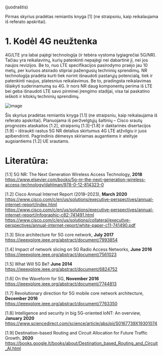 (juodraštis)

Pirmas skyrius pradėtas remiantis knyga [1] (ne straipsniu, kaip reikalaujama iš referato apskritai).

# 1. Kodėl 4G neužtenka

4G/LTE yra labai pajėgi technologija (ir tebėra vystoma lygiagrečiai 5G/NR). Tačiau yra reikalavimų, kurių patenkinti nepajėgi nei dabartinė ji, nei jos naujos revizijos. Be to, nuo LTE specifikacijos pasirodymo praėjo jau 10 metų, per kuriuos atsirado stipriai pažengusių techninių sprendimų.
NR technologija pradėta kurti tiek norint išnaudoti pastarųjų potencialą, tiek ir patenkinti naujus, platesnius reikalavimus. Be to, pradingsta reikalavimas išlaikyti suderinamumą su 4G. Ir nors NR daug komponentų perima iš LTE bei geba išnaudoti LTE savo pirminei įrengimo stadijai, visa tai paskatino ieškoti ir kitokių techninių sprendimų.

![image](https://user-images.githubusercontent.com/74717106/100879529-369dc900-34b4-11eb-93a5-cb49377ed09a.png)  

Šis skyrius pradėtas remiantis knyga [1.1] (ne straipsniu, kaip reikalaujama iš referato apskritai). Planuojama iš peržvelgtųjų šaltinių – Cisco srautų prognozės ataskaitos [1.2], straipsnių [1.3]–[1.8] ir daktarinės disertacijos [1.9] – ištraukti rastus 5G NR detalius skirtumus 4G LTE atžvilgiu ir juos apibendrinti. Pagrindinis dėmesys skiriamas augantiems ir ateityje augsiantiems [1.2] UE srautams.

# Literatūra:

 [1.1] 5G NR: The Next Generation Wireless Access Technology, **2018**  
       https://www.elsevier.com/books/5g-nr-the-next-generation-wireless-access-technology/dahlman/978-0-12-814323-0  

 [1.2] Cisco Annual Internet Report (2018–2023), **March 2020**  
       https://www.cisco.com/c/en/us/solutions/executive-perspectives/annual-internet-report/index.html  
       https://www.cisco.com/c/en/us/solutions/executive-perspectives/annual-internet-report/infographic-c82-741491.html  
       https://www.cisco.com/c/en/us/solutions/collateral/executive-perspectives/annual-internet-report/white-paper-c11-741490.pdf  

 [1.3] Slice architecture for 5G core network, **July 2017**  
       https://ieeexplore.ieee.org/abstract/document/7993854  

 [1.4] Impact of network slicing on 5G Radio Access Networks, **June 2016**  
       https://ieeexplore.ieee.org/abstract/document/7561023  

 [1.5] What Will 5G Be? **June 2014**  
       https://ieeexplore.ieee.org/abstract/document/6824752  

 [1.6] On the Waveform for 5G, **November 2016** 
       https://ieeexplore.ieee.org/abstract/document/7744813  

 [1.7] Revolutionary direction for 5G mobile core network architecture, **December 2016**  
       https://ieeexplore.ieee.org/abstract/document/7763350  

 [1.8] Intelligence and security in big 5G-oriented IoNT: An overview, **January 2020**  
       https://www.sciencedirect.com/science/article/abs/pii/S0167739X19301074  

 [1.9] Destination-based Routing and Circuit Allocation for Future Traffic Growth, **2020**  
       https://books.google.lt/books/about/Destination_based_Routing_and_Circuit_Al.html
